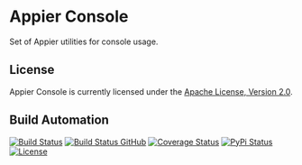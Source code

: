 # Appier Console

Set of Appier utilities for console usage.

## License

Appier Console is currently licensed under the [Apache License, Version 2.0](http://www.apache.org/licenses/).

## Build Automation

[![Build Status](https://app.travis-ci.com/hivesolutions/appier_console.svg?branch=master)](https://travis-ci.com/github/hivesolutions/appier_console)
[![Build Status GitHub](https://github.com/hivesolutions/appier_console/workflows/Main%20Workflow/badge.svg)](https://github.com/hivesolutions/appier_console/actions)
[![Coverage Status](https://coveralls.io/repos/hivesolutions/appier_console/badge.svg?branch=master)](https://coveralls.io/r/hivesolutions/appier_console?branch=master)
[![PyPi Status](https://img.shields.io/pypi/v/appier_console.svg)](https://pypi.python.org/pypi/appier_console)
[![License](https://img.shields.io/badge/license-Apache%202.0-blue.svg)](https://www.apache.org/licenses/)
